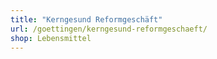 ```yaml
---
title: "Kerngesund Reformgeschäft"
url: /goettingen/kerngesund-reformgeschaeft/
shop: Lebensmittel
---
```

